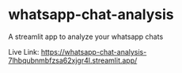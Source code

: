 # whatsapp-chat-analysis
A streamlit app to analyze your whatsapp chats

Live Link: https://whatsapp-chat-analysis-7lhbqubnmbfzsa62xjgr4l.streamlit.app/
